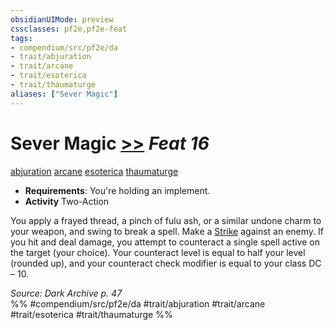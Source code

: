 ```yaml
---
obsidianUIMode: preview
cssclasses: pf2e,pf2e-feat
tags:
- compendium/src/pf2e/da
- trait/abjuration
- trait/arcane
- trait/esoterica
- trait/thaumaturge
aliases: ["Sever Magic"]
---
```

# Sever Magic  [>>](rules/core-rulebook/chapter-9-playing-the-game.md#Actions "Two-Action") *Feat 16*  
[abjuration](rules/traits/abjuration.md "Abjuration School Trait")  [arcane](rules/traits/arcane.md "Arcane Tradition Trait")  [esoterica](rules/traits/esoterica-da.md "Esoterica Action & Ability Trait")  [thaumaturge](rules/traits/thaumaturge-da.md "Thaumaturge Class Trait")  

- **Requirements**: You're holding an implement.
- **Activity** Two-Action

You apply a frayed thread, a pinch of fulu ash, or a similar undone charm to your weapon, and swing to break a spell. Make a [Strike](rules/actions/strike.md) against an enemy. If you hit and deal damage, you attempt to counteract a single spell active on the target (your choice). Your counteract level is equal to half your level (rounded up), and your counteract check modifier is equal to your class DC – 10.

*Source: Dark Archive p. 47*  
%% #compendium/src/pf2e/da #trait/abjuration #trait/arcane #trait/esoterica #trait/thaumaturge %%